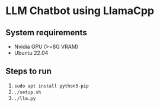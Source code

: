 # LLM Chatbot using LlamaCpp

## System requirements

- Nvidia GPU (>=8G VRAM)
- Ubuntu 22.04

## Steps to run
1. `sudo apt install python3-pip`
2. `./setup.sh`
3. `./llm.py`
